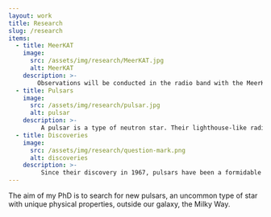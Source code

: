 ```yaml
---
layout: work
title: Research
slug: /research
items:
  - title: MeerKAT
    image:
      src: /assets/img/research/MeerKAT.jpg
      alt: MeerKAT
    description: >-
        Observations will be conducted in the radio band with the MeerKAT telescope, a radio dish interferometer approaching completion in South Africa. The MeerKAT telescope is a precursor of the mid-frequency component of the Square Kilometer Array, an international project to build the largest radio interferometer ever designed. MeerKAT is located in South Africa, in the Karoo desert. It will be the most sensitive radio interferometer in its wavelength range. It consists of 64 Gregorian dishes, each of 13.96m diameter. The furthest dishes have a maximum separation of 8 km. This project is part of a larger MeerKAT pulsar survey, ![TRAPUM](http://trapum.org). Image: South African Radio Astronomy Observatory
  - title: Pulsars
    image:
      src: /assets/img/research/pulsar.jpg
      alt: pulsar
    description: >-
         A pulsar is a type of neutron star. Their lighthouse-like radio beams are observed as pulses from the Earth. These collapsed stars are amongst the most extreme objects of the Universe - they are some of the fastest spinning stars (usually, they undergo one complete revolution in less than a few seconds); they are the smallest and densest stars, with approximately the mass of our Sun contained in a radius of a few tens of kilometres; and they have the strongest stellar magnetic fields. Image: 123RF
  - title: Discoveries
    image:
      src: /assets/img/research/question-mark.png
      alt: discoveries
    description: >-
         Since their discovery in 1967, pulsars have been a formidable “laboratory” for several fields of science. Their pulses can have a better ability in timekeeping than atomic clocks. Any variations in the timing of these pulses can be an indicator of astrophysical processes such as gravitational waves, companion stars, planets, superdense matter states, relativistic plasma mechanisms, etc. In addition, by extending the extragalactic sample of known pulsars, we will be able to perform Magellanic Cloud neutron star population studies. For example, we could understand better how galactic metallicity affects the formation of neutron stars, or predict double neutron star merger rates. Finally, the dispersion and scattering of radio waves by the ISM give an estimation of its structure between us and the Magellanic Clouds.
---
```


The aim of my PhD is to search for new pulsars, an uncommon type of star with unique physical properties, outside our galaxy, the Milky Way.
<br />
<br />
